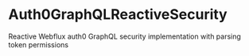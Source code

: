 # Auth0GraphQLReactiveSecurity
 Reactive Webflux auth0 GraphQL security implementation with parsing token permissions
